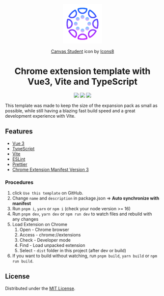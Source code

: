 <div align="center">
  <img src="public/icon-128.png" alt="logo"/>
 <p> <a target="_blank" href="https://icons8.com/icon/6b0HTqWsJO1d/canvas-student">Canvas Student</a> icon by <a target="_blank" href="https://icons8.com">Icons8</a></p>
 
  <h1> Chrome extension template with <br/>Vue3, Vite and TypeScript</h1>
  
  ![](https://badges.aleen42.com/src/vue.svg)
  ![](https://badges.aleen42.com/src/eslint.svg)
  ![](https://badges.aleen42.com/src/typescript.svg)

</div>

This template was made to keep the size of the expansion pack as small as possible, while still having a blazing fast build speed and a great development experience with Vite.

## Features <a name="features"></a>

- [Vue 3](https://vuejs.org//)
- [TypeScript](https://www.typescriptlang.org/)
- [Vite](https://vitejs.dev/)
- [ESLint](https://eslint.org/)
- [Prettier](https://prettier.io/)
- [Chrome Extension Manifest Version 3](https://developer.chrome.com/docs/extensions/mv3/intro/)


### Procedures <a name="procedures"></a>

1. click `Use this template` on GitHub.
2. Change `name` and `description` in package.json => **Auto synchronize with manifest**
3. Run `pnpm i`, `yarn` or `npm i` (check your node version >= 16)
4. Run `pnpm dev`, `yarn dev` or `npm run dev` to watch files and rebuild with any changes
5. Load Extension on Chrome
   1. Open - Chrome browser
   2. Access - chrome://extensions
   3. Check - Developer mode
   4. Find - Load unpacked extension
   5. Select - `dist` folder in this project (after dev or build)
6. If you want to build without watching, run `pnpm build`, `yarn build` or `npm run build`.




## License

Distributed under the [MIT License](https://github.com/fell-lucas/chrome-ext-template-preact-windi-vite/blob/main/LICENSE).
